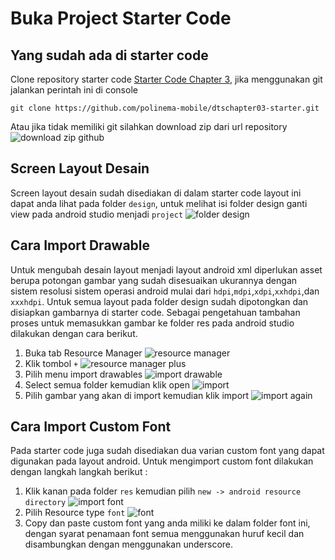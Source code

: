 # Buka Project Starter Code

## Yang sudah ada di starter code
Clone repository starter code [Starter Code Chapter 3](https://github.com/siubie/dtschapter03-starter), jika menggunakan git jalankan perintah ini di console
```
git clone https://github.com/polinema-mobile/dtschapter03-starter.git
```
Atau jika tidak memiliki git silahkan download zip dari url repository
![download zip github](images/03zipdl.png)

## Screen Layout Desain
Screen layout desain sudah disediakan di dalam starter code layout ini dapat anda lihat pada folder `design`, untuk melihat isi folder design ganti view pada android studio menjadi `project`
![folder design](images/03folderdesign2.png)

## Cara Import Drawable
Untuk mengubah desain layout menjadi layout android xml diperlukan asset berupa potongan gambar yang sudah disesuaikan ukurannya dengan sistem resolusi sistem operasi android mulai dari `hdpi`,`mdpi`,`xdpi`,`xxhdpi`,dan `xxxhdpi`. Untuk semua layout pada folder design sudah dipotongkan dan disiapkan gambarnya di starter code. Sebagai pengetahuan tambahan proses untuk memasukkan gambar ke folder res pada android studio dilakukan dengan cara berikut.

1. Buka tab Resource Manager
![resource manager](images/03resourcemanager.png)
2. Klik tombol `+`
![resource manager plus](images/03resourcemanagerplus.png)
3. Pilih menu import drawables
![import drawable](images/03imagedrawable.png)
4. Select semua folder kemudian klik open
![import](images/03importhdpo.png)
5. Pilih gambar yang akan di import kemudian klik import
![import again](images/03importhem.png)

## Cara Import Custom Font
Pada starter code juga sudah disediakan dua varian custom font yang dapat digunakan pada layout android. Untuk mengimport custom font dilakukan dengan langkah langkah berikut :
1. Klik kanan pada folder `res` kemudian pilih `new -> android resource directory`
![import font](images/03resourcedirectory.png)
2. Pilih Resource type `font`
![font](images/03fontfolder.png)
3. Copy dan paste custom font yang anda miliki ke dalam folder font ini, dengan syarat penamaan font semua menggunakan huruf kecil dan disambungkan dengan menggunakan underscore.
